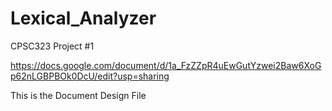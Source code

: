 # Lexical_Analyzer
CPSC323 Project #1

https://docs.google.com/document/d/1a_FzZZpR4uEwGutYzwei2Baw6XoGp62nLGBPBOk0DcU/edit?usp=sharing

This is the Document Design File
